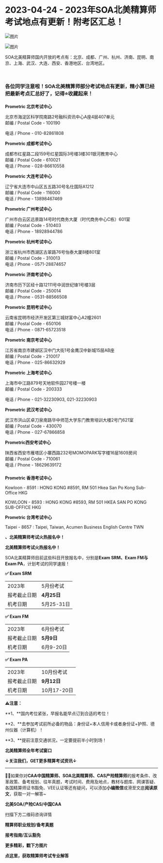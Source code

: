 # 2023-04-24 - 2023年SOA北美精算师考试地点有更新！附考区汇总！

![图片](https://mmbiz.qpic.cn/mmbiz_jpg/mK3FpI9af4kg4PH3You8v1p2s4zAl35ZxNnxg0MdNmVTvH2IJcatox7FnBcNAnYE4JN8ZPBDeK1yLvRwqaptmA/640?wx_fmt=jpeg&tp=webp&wxfrom=5&wx_lazy=1)

![图片](https://mmbiz.qpic.cn/mmbiz_gif/mK3FpI9af4kg4PH3You8v1p2s4zAl35ZQkpnCFrL4sxibTsCHduia44N0WRpw0ibe62rGfxowYB0ZzQROPDAlhh3Q/640?wx_fmt=gif&tp=webp&wxfrom=5&wx_lazy=1)

SOA北美精算师国内开放的考点有：北京、成都、广州、杭州、济南、昆明、南京、上海、武汉、大连、西安、香港地区、台湾地区。

                                             

### 各位同学注意啦！**SOA北美精算师部分考试地点有更新**，精小算已经把最新考点汇总好了，记得⭐收藏起来！

**Prometric 北京考试中心**

北京市海淀区科学院南路2号融科资讯中心A座4层407单元  
邮编 / Postal Code - 100190

电话 / Phone - 010-82861808

**Prometric 成都考试中心**

成都市红星路二段159号红星国际3号楼3楼301银河教育中心  
邮编 / Postal Code - 610021  
电话 / Phone - 028-86610558

**Prometric 大连考试中心**

辽宁省大连市中山区五五路30号名仕国际A1212  
邮编 / Postal Code - 116000  
电话 / Phone - 13898467469

**Prometric 广州考试中心**

广州市白云区远景路14号时代商务大厦（时代商务中心C栋）601室  
邮编 / Postal Code - 510403  
电话 / Phone - 18928944786

**Prometric 杭州考试中心**

浙江省杭州市西湖区古翠路76号怡泰大厦8楼801室  
邮编 / Postal Code - 310013  
电话 / Phone - 0571-28874657

**Prometric 济南考试中心**

济南市历下区经十路12111号中润世纪锋1号楼3层  
邮编 / Postal Code - 250014  
电话 / Phone - 0531-88566508

**Prometric 昆明考试中心**

云南省昆明市经济开发区第三城财富中心A2幢2601  
邮编 / Postal Code - 650106  
电话 / Phone - 0871-65723518

**Prometric 南京考试中心**

江苏省南京市建邺区汉中门大街1号金鹰汉中新城15层AB座  
邮编 / Postal Code - 210017  
电话 / Phone - 025-86632929

**Prometric 上海考试中心**

上海市中江路879号天地软件园27号楼一楼  
邮编 / Postal Code - 200333

电话 / Phone - 021-32230903, 021-32230903

**Prometric 武汉考试中心**

武汉市洪山区卓刀泉南路华中师范大学东门教育培训大楼2号门621室  
邮编 / Postal Code - 430070  
电话 / Phone - 027-67866858

**Prometric西安考试中心**

陕西省西安市雁塔区小寨西路232号MOMOPARK写字楼16层1609房间  
邮编 / Postal Code - 710061  
电话 / Phone - 18629639172

### 

**Prometric 香港考试中心**

Kowloon - 8591 : HONG KONG #8591, RM 501 Hkea San Po Kong Sub-Office HKG

KOWLOON - 8593 : HONG KONG #8593, RM 501 HKEA SAN PO KONG SUB-OFFICE HKG

**Prometric 台湾考试中心**

Taipei - 8657 : Taipei, Taiwan, Acumen Business English Centre TWN

**、北美精算师考试火热报名中！**

**北美精算师考试火热报名中！**

SOA北美精算师目前这些科目开放报名中，分别是**Exam SRM、Exam FM与Exam PA**，计划考试的同学速报！

**✅ Exam SRM**

|  |  |
| --- | --- |
| 2023年 | 5月份考试 |
| 报考截止日期 | **4月25日** |
| 机考日期 | 5月25-31日 |

**✅ Exam FM**

|  |  |
| --- | --- |
| 2023年 | 6月份考试 |
| 报考截止日期 | **5月9日** |
| 机考日期 | 6月9-20日 |

**✅ Exam PA**

|  |  |
| --- | --- |
| 2023年 | 10月份考试 |
| 报考截止日期 | **9月12日** |
| 机考日期 | 10月17-20日 |

**⚠注意：**

**1、**国内考位紧张，早报名能早点订到合适的考位！

**2、**去参加考试前所必备的物品：身份证+本人信用卡或者身份证+护照、德州仪器（计算机）！

**3、**提前注意交通状况，一定要提前半小时到场！

**北美精算师全年考试窗口**



**↓关注我们，GET更多精算考试资讯↓**

****

**💁‍♀️**如果你对**CAA中国精算师、SOA北美精算师、CAS产险精算师**的报考条件、改革政策、备考规划、往年真题，考试时间、费用及地点，教材与题库、网课答疑、各国精算师证书豁免、VEE认证等还有疑问，可以添加**小编微信**或滑至文底**阅读原文**，获取一对一解答~

**北美SOA/产险CAS/中国CAA**

扫描下方二维码咨询详情



**精算师职业规划/备考真题**

**报考指南/互认豁免**

**更多精彩，戳下方图片**



[](http://mp.weixin.qq.com/s?__biz=Mzg5ODgxNDE0NQ==&mid=2247493632&idx=1&sn=5ba7522fa3b28dd0a2db037b215a1b90&chksm=c05e71aef729f8b84540b0bbcf90bf2a7536689c69e94660f3dbe70c7ff554aaf3e9a0010cf9&scene=21#wechat_redirect)

[](http://mp.weixin.qq.com/s?__biz=Mzg5ODgxNDE0NQ==&mid=2247493779&idx=1&sn=f384765e2ebe372ba3efbc1df8b11985&chksm=c05e713df729f82be279126aa37199e619ed3aa071b5c888d7d8e03cb1a47fdaeb686f04d6d2&scene=21#wechat_redirect)

[](http://mp.weixin.qq.com/s?__biz=Mzg5ODgxNDE0NQ==&mid=2247493501&idx=1&sn=7620e474746373a659fe5ef89fbb7cd2&chksm=c05e7ed3f729f7c511ae682b3857e983df48e50f8605ed66cb2ef2297a4871ede24978a97033&scene=21#wechat_redirect)

[](http://mp.weixin.qq.com/s?__biz=Mzg5ODgxNDE0NQ==&mid=2247492715&idx=1&sn=01335ee311efc48384171c21557b53aa&chksm=c05e7dc5f729f4d367a4d45f83b532ab58bff4459c6e5b0e314544b80837f16d9eb0c6c0d157&scene=21#wechat_redirect)

[](http://mp.weixin.qq.com/s?__biz=Mzg5ODgxNDE0NQ==&mid=2247489828&idx=1&sn=2f1a51ffd3446ee42ce79044e07d35fd&chksm=c05d808af72a099ce34d39a99c651eda6259d38fb4aeb7a4c780bc2725224e0d0fc08236b887&scene=21#wechat_redirect)

[](http://mp.weixin.qq.com/s?__biz=Mzg5ODgxNDE0NQ==&mid=2247487955&idx=1&sn=4cd64dbe9b2ed7a555f78b31464a987b&chksm=c05d887df72a016ba99af58538df3fcffe85c27d0de302cdbafe776b98794878482e6edccbe8&scene=21#wechat_redirect)

[](http://mp.weixin.qq.com/s?__biz=Mzg5ODgxNDE0NQ==&mid=2247488785&idx=1&sn=9c4973f67fd0347a0f0f48f71ad1bb3c&chksm=c05d8cbff72a05a93f2b6d814c18b3328d8715f7c91fe024c32d8ece80f1b0a7e1366634cc52&scene=21#wechat_redirect)

[](http://mp.weixin.qq.com/s?__biz=Mzg5ODgxNDE0NQ==&mid=2247485880&idx=1&sn=0ba2bf0e4451dec32a929e06b118121c&chksm=c05d9016f72a1900fe9894195b322250dec7c7456ca30c5cce94ae6819d30bc65094e2e2719d&scene=21#wechat_redirect)

[](http://mp.weixin.qq.com/s?__biz=Mzg5ODgxNDE0NQ==&mid=2247483716&idx=1&sn=e1df2885756e4f4a72d0567ffa4690bb&chksm=c05d98eaf72a11fca6a29c8eb62754a0b92898373d1de868332308fafe026d4c456fc0f4653f&scene=21#wechat_redirect)

[](http://mp.weixin.qq.com/s?__biz=Mzg5ODgxNDE0NQ==&mid=2247484036&idx=1&sn=9bfce993ba0c830ec1e4b39b6716dd12&chksm=c05d9b2af72a123ccbaf001cc3fc565750743273fa0647a136e7593c7e21d55402af0fed5006&scene=21#wechat_redirect)

[](http://mp.weixin.qq.com/s?__biz=Mzg5ODgxNDE0NQ==&mid=2247484305&idx=1&sn=faae400b6a109a99b390d9cf3b2e4c29&chksm=c05d9a3ff72a1329c36d211fdd502501b728c1692d079cf95ee41fd0269002f7c72cffff1ad0&scene=21#wechat_redirect)





**点这里，获取精算师考试专业解答**